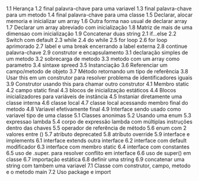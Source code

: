 1.1 Herança
1.2 final palavra-chave para uma variavel
1.3 final palavra-chave para um metodo
1.4 final palavra-chave para uma classe
1.5 Declarar, alocar memoria e inicializar um array
1.6 Outra forma nao usual de declarar array
1.7 Declarar um array abreviado com inicialização
1.8 Matriz de mais de uma dimensao com inicialização
1.9 Concatenar duas string
2.1 if...else
2.2 Switch com default
2.3 while
2.4 do while
2.5 for loop
2.6 for loop aprimorado
2.7 label e uma break encerrando a label externa
2.8 continue palavra-chave
2.9 construtor e encapsulamento
3.1 declaração simples de um metodo
3.2 sobrecarga de metodo
3.3 metodo com um array como parametro
3.4 sintaxe spreed
3.5 Instanciação
3.6 Referenciar um campo/metodo de objeto
3.7 Método retornando um tipo de referência
3.8 Usar this em um construtor para resolver problema de identificadores iguais
3.9 Construtor usando this para chamar outro construtor
4.1 Membro static
4.2 campo static final
4.3 blocos de inicialização estáticos
4.4 Blocos inicializadores para variáveis ​​de instância
4.5 Instaniar diretamente uma classe interna
4.6 classe local
4.7 classe local acessando membro final do metodo
4.8 Variavel efetivamente final
4.9 Interface sendo usado como variavel tipo de uma classe
5.1 Classes anonimas
5.2 Usando uma enum
5.3 expressao lambda
5.4 corpo de expressão lambda com múltiplas instruções dentro das chaves
5.5 operador de referência de método
5.6 enum com 2 valores entre ()
5.7 atributo deprecated
5.8 atributo override
5.9 interface e implements 
6.1 interface extends outra interface
6.2 interface com default modificador
6.3 interface com membro static
6.4 interface com constantes
6.5 uso de .super. para resolver conflito em interface
6.6 uso de super() em classe
6.7 importação estática
6.8 definir uma string
6.9 concatenar uma string com tambem uma variavel
7.1 Classe com construtor, campo, metodo e o metodo main
7.2 Uso package e import